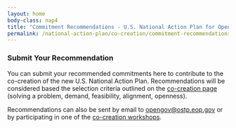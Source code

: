 ```yaml
---
layout: home
body-class: nap4
title: "Commitment Recommendations - U.S. National Action Plan for Open Government"
permalink: /national-action-plan/co-creation/commitment-recommendations/
---
```


### Submit Your Recommendation

You can submit your recommended commitments here to contribute to the co-creation of the new U.S. National Action Plan. Recommendations will be considered based the selection criteria outlined on the [co-creation page](/national-action-plan/co-creation/#considerations-for-selecting-commitments) (solving a problem, demand, feasibility, alignment, openness). 

Recommendations can also be sent by email to [opengov@ostp.eop.gov](mailto:opengov@ostp.eop.gov) or by participating in one of the [co-creation workshops](/meeting/october-2022-public-engagement/). 


<script src="https://touchpoints.app.cloud.gov/touchpoints/73c86663.js" async></script>
<div id="action-plan-feedback-commitment-recommendation"></div>